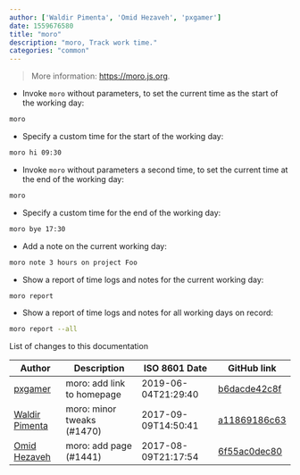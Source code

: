 ```yaml
---
author: ['Waldir Pimenta', 'Omid Hezaveh', 'pxgamer']
date: 1559676580
title: "moro"
description: "moro, Track work time."
categories: "common"
---
```

> More information: <https://moro.js.org>.

- Invoke `moro` without parameters, to set the current time as the start of the working day:

```bash
moro
```

- Specify a custom time for the start of the working day:

```bash
moro hi 09:30
```

- Invoke `moro` without parameters a second time, to set the current time at the end of the working day:

```bash
moro
```

- Specify a custom time for the end of the working day:

```bash
moro bye 17:30
```

- Add a note on the current working day:

```bash
moro note 3 hours on project Foo
```

- Show a report of time logs and notes for the current working day:

```bash
moro report
```

- Show a report of time logs and notes for all working days on record:

```bash
moro report --all
```
List of changes to this documentation


Author | Description | ISO 8601 Date | GitHub link
------|-----|-----|-----
[pxgamer](mailto:owzie123@gmail.com) | moro: add link to homepage | 2019-06-04T21:29:40 | [b6dacde42c8f](https://github.com/tldr-pages/tldr/commit/b6dacde42c8f8b9f227711e2efdf417b1de5aa86)
[Waldir Pimenta](mailto:waldyrious@gmail.com) | moro: minor tweaks (#1470) | 2017-09-09T14:50:41 | [a11869186c63](https://github.com/tldr-pages/tldr/commit/a11869186c63db0848badf89aaecd8917fbac84e)
[Omid Hezaveh](mailto:omidfi@users.noreply.github.com) | moro: add page (#1441) | 2017-08-09T21:17:54 | [6f55ac0dec80](https://github.com/tldr-pages/tldr/commit/6f55ac0dec806311ee45da497f646dd64d85d2de)


